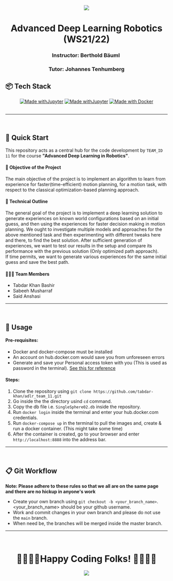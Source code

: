 <p align="center"> <img src="https://media.giphy.com/media/PRVDslxfTmwXkLinrk/giphy.gif"></p>
<h1 align="center"> Advanced Deep Learning Robotics (WS21/22) </h1>
<h3 align="center">Instructor: Berthold Bäuml </h3>
<h3 align="center">Tutor: Johannes Tenhumberg</h3>



## 📦 Tech Stack

<div align="center">
  
[![Made withJupyter](https://img.shields.io/badge/Made%20with-Python-yellow?style=for-the-badge&logo=python&logoColor=white)](https://jupyter.org/try)
[![Made withJupyter](https://img.shields.io/badge/Made%20with-Jupyter%20Notebook-orange?style=for-the-badge&logo=jupyter&logoColor=orange)](https://jupyter.org/try)
[![Made with Docker](https://img.shields.io/badge/Made%20with-Docker-blue?style=for-the-badge&logo=docker&logoColor=white)](https://www.docker.com/)
<br><br>
</div>

---
<br>

## 🏁 Quick Start

This repository acts as a central hub for the code development by `TEAM_ID 11` for the course **"Advanced Deep Learning in Robotics"**.

#### 🎯 Objective of the Project
The main objective of the project is to implement an algorithm to learn from experience for faster(time-efficient) motion planning, for a motion task, with respect to the classical optimization-based planning approach.

#### 🔭 Technical Outline
The general goal of the project is to implement a deep learning solution to generate experiences on known world configurations based on an initial guess, and then using the experiences for faster decision making in motion planning. We ought to investigate multiple models and approaches for the above mentioned task and then experimenting with different tweaks here and there, to find the best solution. After sufficient generation of experiences, we want to test our results in the setup and compare its performance with the previous solution (Only optimized path approach). 
<br>
If time permits, we want to generate various experiences for the same initial guess and save the best path.

#### 🧑‍🤝‍🧑 Team Members
* Tabdar Khan Bashir
* Sabeeh Musharraf
* Said Anshasi

---
<br>

## 🔧 Usage

#### Pre-requisites:

- Docker and docker-compose must be installed
- An account on hub.docker.com would save you from unforeseen errors
- Generate and save your Personal access token with you (This is used as password in the terminal). [See this for reference](https://docs.github.com/en/authentication/keeping-your-account-and-data-secure/creating-a-personal-access-token)
#### Steps:

1. Clone the repository using `git clone https://github.com/tabdar-khan/adlr_team_11.git`
2. Go inside the the directory usind `cd` command.
3. Copy the db file i.e. `SingleSphere02.db` inside the repository.
4. Run `docker login` inside the terminal and enter your hub.docker.com credentials.
5. Run `docker-compose up` in the terminal to pull the images and, create & run a docker container. (This might take some time)
6. After the container is created, go to your browser and enter `http://localhost:8888` into the address bar.


---
<br>

## 📋 Git Workflow
**Note: Please adhere to these rules so that we all are on the same page and there are no hickup in anyone's work**

- Create your own branch using `git checkout -b <your_branch_name>`. <your_branch_name> should be your github username.
- Work and commit changes in your own branch and please do not use the `main` branch.
- When need be, the branches will be merged inside the master branch.

---
<br>
<h1 align="center"> 🥳🎉🎆🎈Happy Coding Folks! 🎈🎆🎉🥳 </h1>
<p align="center"><img src="https://media.giphy.com/media/RbDKaczqWovIugyJmW/giphy.gif"/></p>
